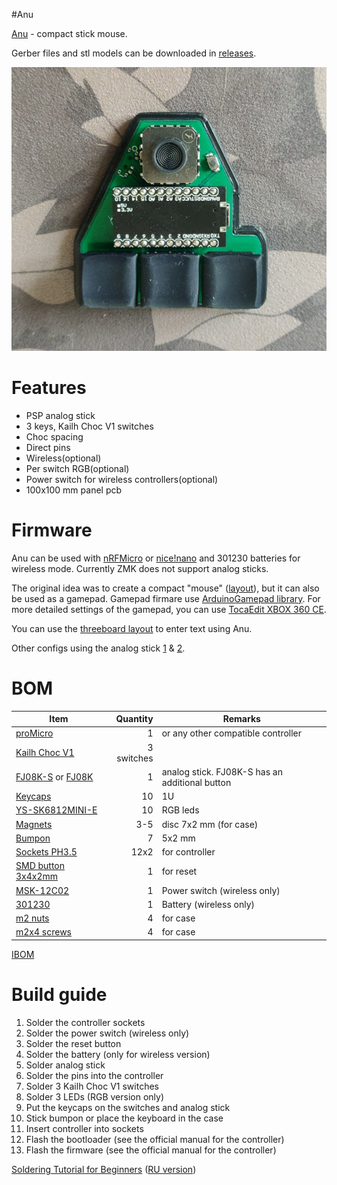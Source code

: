 #Anu

[Anu](https://en.wikipedia.org/wiki/Anu) - compact stick mouse.

Gerber files and stl models can be downloaded in [releases](https://github.com/aroum/anu/releases).

![front](pics/photo_front.png)

# Features
* PSP analog stick 
* 3 keys, Kailh Choc V1 switches
* Choc spacing
* Direct pins 
* Wireless(optional)
* Per switch RGB(optional)
* Power switch for wireless controllers(optional)
* 100x100 mm panel pcb

# Firmware

Anu can be used with [nRFMicro](https://github.com/joric/nrfmicro) or [nice!nano](https://nicekeyboards.com/nice-nano/) and 301230 batteries for wireless mode. Currently ZMK does not support analog sticks.

The original idea was to create a compact "mouse" ([layout](http://www.keyboard-layout-editor.com/#/gists/458957846f6c65296a02e8bd9ae2c3ca)), but it can also be used as a gamepad. Gamepad firmare use [ArduinoGamepad library](https://github.com/gamelaster/ArduinoGamepad). For more detailed settings of the gamepad, you can use [TocaEdit XBOX 360 CE](https://www.x360ce.com/).

You can use the [threeboard layout](https://github.com/taylorconor/threeboard) to enter text using Anu.

Other configs using the analog stick [1](https://blog.ffff.lt/posts/joystick-algorithms/) & [2](https://github.com/CarrasTec/JoystickQMK/tree/main/macrokrs).

# BOM

| Item                                                                   | Quantity | Remarks                            |
| ---------------------------------------------------------------------- | -------: | ---------------------------------- |
| [proMicro](https://aliexpress.ru/item/32840365436.html)                |        1 | or any other compatible controller |
| [Kailh Choc V1](https://aliexpress.ru/item/32959996455.html)           |        3  switches                            |
| [FJ08K-S](https://aliexpress.ru/item/1005006435837883.html) or [FJ08K](https://aliexpress.ru/item/32979957864.html)    |       1 | analog stick. FJ08K-S has an additional button  |
| [Keycaps](https://aliexpress.ru/item/33026798318.html)                 |       10 | 1U                                 |
| [YS-SK6812MINI-E](https://aliexpress.ru/item/4000475685852.html)       |       10 | RGB leds                           |
| [Magnets](https://aliexpress.ru/item/1005002757445161.html)            |      3-5 | disc 7x2 mm (for case)             |
| [Bumpon](https://aliexpress.ru/item/4001188580018.html)                |        7 | 5x2 mm                             |
| [Sockets PH3.5](https://aliexpress.ru/item/32899635835.html)           |     12x2 | for controller                     |
| [SMD button 3x4x2mm](https://aliexpress.ru/item/1005003812819985.html) |        1 | for reset                          |
| [MSK-12C02](https://aliexpress.ru/item/1005001398386692.html)          |        1 | Power switch  (wireless only)      |
| [301230](https://aliexpress.ru/item/32732458079.html)                  |        1 | Battery  (wireless only)           |
| [m2 nuts](https://aliexpress.ru/item/1005003114659036.html)            |        4 | for case                           |
| [m2x4 screws](https://aliexpress.ru/item/1005004494509456.html)        |        4 | for case                           |


[IBOM](https://htmlpreview.github.io/?https://github.com/aroum/anu/blob/master/pcb/ibom/ibom.html)

# Build guide
1. Solder the controller sockets
2. Solder the power switch (wireless only)
3. Solder the reset button
4. Solder the battery (only for wireless version)
5. Solder analog stick
6. Solder the pins into the controller
7. Solder 3 Kailh Choc V1 switches 
8. Solder 3 LEDs (RGB version only)
9. Put the keycaps on the switches and analog stick
10. Stick bumpon or place the keyboard in the case
11. Insert controller into sockets
12. Flash the bootloader (see the official manual for the controller)
13. Flash the firmware (see the official manual for the controller)

[Soldering Tutorial for Beginners](https://mightyohm.com/files/soldercomic/FullSolderComic_EN.pdf) ([RU version](https://sho0.neocities.org/downloads/komiks_payat_prosto.pdf))